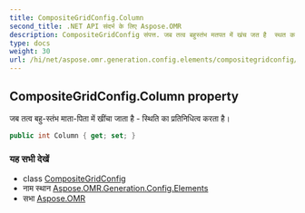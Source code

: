 ```yaml
---
title: CompositeGridConfig.Column
second_title: .NET API संदर्भ के लिए Aspose.OMR
description: CompositeGridConfig संपत्त. जब तत्व बहुस्तंभ मतपत में खंच जत है  स्थत क प्रतनधत्व करत है
type: docs
weight: 30
url: /hi/net/aspose.omr.generation.config.elements/compositegridconfig/column/
---
```

## CompositeGridConfig.Column property

जब तत्व बहु-स्तंभ माता-पिता में खींचा जाता है - स्थिति का प्रतिनिधित्व करता है।

```csharp
public int Column { get; set; }
```

### यह सभी देखें

* class [CompositeGridConfig](../)
* नाम स्थान [Aspose.OMR.Generation.Config.Elements](../../compositegridconfig/)
* सभा [Aspose.OMR](../../../)


